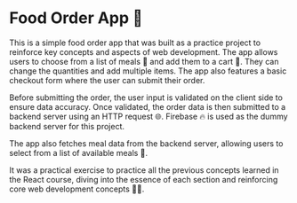 <h1>Food Order App 🍔</h1>
<p>This is a simple food order app that was built as a practice project to reinforce key concepts and aspects of web development. The app allows users to choose from a list of meals 🍲 and add them to a cart 🛒. They can change the quantities and add multiple items. The app also features a basic checkout form where the user can submit their order.

Before submitting the order, the user input is validated on the client side to ensure data accuracy. Once validated, the order data is then submitted to a backend server using an HTTP request 🌐. Firebase 🔥 is used as the dummy backend server for this project.

The app also fetches meal data from the backend server, allowing users to select from a list of available meals 🍴.

It was a practical exercise to practice all the previous concepts learned in the React course, diving into the essence of each section and reinforcing core web development concepts 🧑‍💻.</p>
